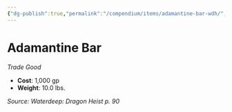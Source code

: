 ```yaml
---
{"dg-publish":true,"permalink":"/compendium/items/adamantine-bar-wdh/","tags":["compendium/src/5e/wdh","item/gear/trade-good"]}
---
```


# Adamantine Bar
*Trade Good*  

- **Cost**: 1,000 gp
- **Weight**: 10.0 lbs.

*Source: Waterdeep: Dragon Heist p. 90*